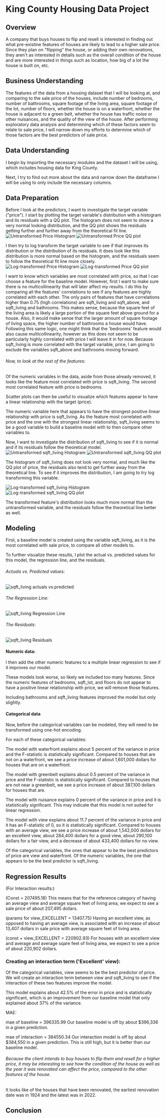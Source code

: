 # King County Housing Data Project

## Overview

A company that buys houses to flip and resell is interested in finding out what pre-existine features of houses are likely to lead to a higher sale price. Since they plan on "flipping" the house, or adding their own renovations, they aren't as interested in details such as the overall condition of the house and are more interested in things such as location, how big of a lot the house is built on, etc.

## Business Understanding

The features of the data from a housing dataset that I will be looking at, and comparing to the sale price of the houses, include number of bedrooms, number of bathrooms, square footage of the living area, square footage of the lot, number of floors, whether the house is on a waterfront, whether the house is adjacent to a green belt, whether the house has traffic noise or other nuisances, and the quality of the view of the house. After performing exploratory data analysis and determining which of these factors seem to relate to sale price, I will narrow down my efforts to determine which of those factors are the best predictors of sale price.

## Data Understanding

I begin by importing the necessary modules and the dataset I will be using, which includes housing data for King County.

Next, I try to find out more about the data and narrow down the dataframe I will be using to only include the necessary columns.

## Data Preparation

Before I look at the predictors, I want to investigate the target variable ("price"). I start by plotting the target variable's distribution with a histogram and its residuals with a QQ plot. The histogram does not seem to show a very normal looking distribution, and the QQ plot shows the residuals getting further and further away from the theoretical fit line. 
![Untransformed Price Histogram](Images/pricehist_orig.png)
![Untransformed Price QQ plot](Images/priceqq_orig.png)

I then try to log transform the target variable to see if that improves its distribution or the distribution of its residuals. It does look like this distribution is more normal based on the histogram, and the residuals seem to follow the theoretical fit line more closely.
![Log-transformed Price Histogram](Images/pricehist_log.png)
![Log-transformed Price QQ plot](Images/priceqq_log.png)

I want to know which variables are most correlated with price, so that I can choose a feature for the baseline model. However, first I want to make sure there is no multicollinearity that will later affect my results.
I do this by comparing all the features' correlations to see if any features are highly correlated with each other. The only pairs of features that have correlations higher than 0.75 (high correlations) are sqft_living and sqft_above, and sqft_living and bathrooms. This makes sense, because the square feet of the living area is likely a large portion of the square feet above ground for a house. 
Also, it would make sense that the larger amount of square footage of living space, the higher number of bathrooms a house would have. Following this same logic, one might think that the 'bedrooms' feature would also cause multicollinearity, however as this does not seem to be particularly highly correlated with price I will leave it in for now.
Because sqft_living is more correlated with the target variable, price, I am going to exclude the variables sqft_above and bathrooms moving forward.

###### Now, to look at the rest of the features: 

Of the numeric variables in the data, aside from those already removed, it looks like the feature most correlated with price is sqft_living. The second most correlated feature with price is bedrooms.

Scatter plots can then be useful to visualize which features appear to have a linear relationship with the target (price).

The numeric variable here that appears to have the strongest positive linear relationship with price is sqft_living. As the feature most correlated with price and the one with the strongest linear relationship, sqft_living seems to  be a good variable to build a baseline model with to then compare other variables to.

Now, I want to investigate the distribution of sqft_living to see if it is normal and if its residuals follow the theoretical model.
![Untransformed sqft_living Histogram](Images/sqft_living_hist_orig.png)
![Untransformed sqft_living QQ plot](Images/sqft_living_qq_orig.png)

The histogram of sqft_living does not look very normal, and much like the QQ plot of price, the residuals also tend to get further away from the theoretical line. To see if it improves the distribution, I am going to try log transforming this variable.

![Log-transformed sqft_living Histogram](Images/sqft_living_hist_log.png)
![Log-transformed sqft_living QQ plot](Images/sqft_living_qq_log.png)

The transformed feature's distribution looks much more normal than the untransformed variable, and the residuals follow the theoretical line better as well.

## Modeling

First, a baseline model is created using the variable sqft_living, as it is the most correlated with sale price, to compare all other models to.

<!--This baseline model explains 37% of the variance in sale price of the houses in this dataset and it is statistically significant. Looking at the coefficients, for each increase by 1 square foot of living area, we expect the house's sale price to increase by $560-->

To further visualize these results, I plot the actual vs. predicted values for this model, the regression line, and the residuals.
###### Actuals vs. Predicted values:
![sqft_living actuals vs.predicted](Images/sqft_living_actvspred)

###### The Regression Line:
![sqft_living Regression Line](Images/sqft_living_regline)

###### The Residuals:
![sqft_living Residuals](Images/sqft_living_resids)


#### Numeric data:

I then add the other numeric features to a multiple linear regression to see if it improves our model.

These models look worse, so likely we included too many features. Since the numeric features of bedrooms, sqft_lot, and floors do not appear to have a positive linear relationship with price, we will remove those features.

Including bathrooms and sqft_living features improved the model but only slightly.

#### Categorical data

Now, before the categorical variables can be modeled, they will need to be transformed using one-hot encoding.

For each of these categorical variables:

The model with waterfront explains about 5 percent of the variance in price and the F-statistic is statistically significant. Compared to houses that are not on a waterfront, we see a price increase of about 1,601,000 dollars for houses that are on a waterfront.

The model with greenbelt explains about 0.5 percent of the variance in price and the F-statistic is statistically significant. Compared to houses that are not near a greenbelt, we see a price increase of about 387,100 dollars for houses that are.

The model with nuisance explains 0 percent of the variance in price and it is statistically significant. This may indicate that this model is not suited for linear regression.

The model with view explains about 11.7 percent of the variance in price and it has an F-statistic of 0, so it is statistically significant. Compared to houses with an average view, we see a price increase of about 1,542,000 dollars for an excellent view, about 284,400 dollars for a good view, about 290,100 dollars for a fair view, and a decrease of about 433,400 dollars for no view.

<!-- Attempting a log function??-->
<!--For some reason it appears that houses with nuisance have a slightly higher average price than those without which is unexpected. However, this model does not seem to be a good predictor of price anyway.-->

Of the categorical variables, the ones that appear to be the best predictors of price are view and waterfront. Of the numeric variables, the one that appears to be the best predictor is sqft_living.


## Regression Results 

(For Interaction results:)

(Const = 207495.18)
This means that for the reference category of having an average view and average square feet of living area, we expect to see a sale price of about 207,495 dollars.

(params for view_EXCELLENT = 13407.75)
Having an excellent view, as opposed to having an average view, is associated with an increase of about 13,407 dollars in sale price with average square feet of living area.

(const + view_EXCELLENT = 220902.93)
For houses with an excellent view and average and average sqare feet of living area, we expect to see a price of about 220,902 dollars.

### Creating an interaction term ('Excellent' view):

Of the categorical variables, view seems to be the best predictor of price. We will create an interaction term between view and sqft_living to see if the interaction of these two features improve the model.

This model explains about 42.5% of the error in price and is statistically significant, which is an improvement from our baseline model that only explained about 37% of the variance.

<!--sqft_living coef is significant but not view_EXCELLENT - what does this mean??-->


MAE:

mae of baseline = 396335.99
Our baseline model is off by about $396,336 in a given prediction.

mae of interaction = 384550.34
Our interaction model is off by about $384,550 in a given prediction. This is still high, but it is better than our baseline model.


###### Because the client intends to buy houses to flip them and resell for a higher price, it may be interesting to see how the condition of the house as well as the year it was renovated can affect the price, compared to the other features of the house.

It looks like of the houses that have been renovated, the earliest renovation date was in 1924 and the latest was in 2022.


## Conclusion

